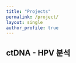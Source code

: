```yaml
---
title: "Projects"
permalink: /project/
layout: single
author_profile: true
---
```


  
## ctDNA - HPV 분석

